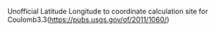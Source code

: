 Unofficial Latitude Longitude to coordinate calculation site for Coulomb3.3(https://pubs.usgs.gov/of/2011/1060/)

